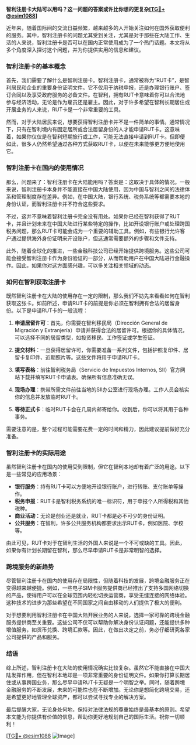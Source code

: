 **智利注册卡大陆可以用吗？这一问题的答案或许比你想的更复杂[[TG💪+ @esim1088](https://t.me/s/esim1088)]**

近年来，随着国际间的交流日益频繁，越来越多的人开始关注如何在国外获取便利的服务。其中，智利注册卡的问题尤其受到关注，尤其是对于那些在大陆工作、生活的人来说，智利注册卡是否可以在国内正常使用成为了一个热门话题。本文将从多个角度深入探讨这个问题，并为你提供实用的信息和建议。

### 智利注册卡的基本概念

首先，我们需要了解什么是智利注册卡。智利注册卡，通常被称为“RUT卡”，是智利居民和企业的重要身份证明文件。它不仅用于纳税申报，还是办理银行账户、签订合同以及享受政府服务的必备文件。在智利，拥有RUT卡意味着你可以合法地参与经济活动，无论是作为雇员还是雇主。因此，对于许多希望在智利长期居住或开展业务的人来说，RUT卡是一个非常重要的工具。

然而，对于大陆居民来说，想要获得智利注册卡并不是一件简单的事情。通常情况下，只有在智利境内有固定居所或合法居留身份的人才能申请RUT卡。这意味着，如果你仅仅是在智利短期旅行或工作，可能无法直接申请到RUT卡。但即便如此，很多人仍然希望通过各种方式获取RUT卡，以便在未来能够更方便地使用它。

### 智利注册卡在国内的使用情况

那么，问题来了：智利注册卡在大陆能用吗？答案是：这取决于具体的情况。一般来说，智利注册卡本身并不能直接在中国大陆使用，因为中国与智利之间的法律体系和管理制度存在差异。例如，在中国大陆，银行系统、税务系统等都需要本地的身份认证，而智利注册卡并不符合这些要求。

不过，这并不意味着智利注册卡完全没有用处。如果你已经在智利获得了RUT卡，并且计划未来在中国大陆进行某些特定的操作，比如开设银行账户或处理跨国税务问题，那么RUT卡可能会成为一个重要的辅助工具。例如，有些银行允许客户通过提供海外身份证明来开设账户，但这通常需要额外的步骤和文件支持。

此外，随着全球化的推进，一些金融科技公司已经开始提供跨境服务。这些公司可能会接受智利注册卡作为身份验证的一部分，从而帮助用户在中国大陆进行金融操作。因此，如果你对这方面感兴趣，可以多关注相关领域的动态。

### 如何在智利获取注册卡

既然智利注册卡在大陆的使用存在一定的限制，那么我们不妨先来看看如何在智利获取这张卡。如前所述，申请RUT卡的前提是你必须在智利拥有合法的居留身份。以下是申请RUT卡的一般流程：

1. **申请居留许可**：首先，你需要在智利移民局（Dirección General de Migración y Extranjería）申请并获得合法的居留许可。根据你的具体情况，可以选择不同的居留类型，如投资移民、工作签证或学生签证。

2. **提交材料**：一旦获得居留许可，你需要准备一系列文件，包括护照复印件、居留卡复印件、近期照片等。这些文件将用于申请RUT卡。

3. **填写表格**：前往智利税务局（Servicio de Impuestos Internos, SII）官方网站下载并填写RUT卡申请表。确保所有信息准确无误。

4. **现场办理**：携带所需文件前往当地的SII办公室进行现场办理。工作人员会核实你的信息并发放临时RUT卡。

5. **等待正式卡**：临时RUT卡会在几周内邮寄给你。收到后，你可以将其用于各种事务。

需要注意的是，整个过程可能需要花费一定的时间和精力，因此建议提前做好充分准备。

### 智利注册卡的实际用途

虽然智利注册卡在国内的使用受到限制，但它在智利本地却有着广泛的用途。以下是一些常见的应用场景：

- **银行服务**：持有RUT卡可以方便地开设银行账户，进行转账、支付账单等操作。
- **税务申报**：RUT卡是智利税务系统的唯一标识符，用于申报个人所得税和其他税种。
- **商业活动**：无论是创业还是就业，RUT卡都是必不可少的身份证明。
- **公共服务**：在智利，许多公共服务机构都要求出示RUT卡，例如医院、学校等。

由此可见，RUT卡对于在智利生活的外国人来说是一个不可或缺的工具。因此，如果你有计划长期留在智利，那么尽早申请RUT卡是非常明智的选择。

### 跨境服务的新趋势

尽管智利注册卡在国内的使用存在局限性，但随着科技的发展，跨境金融服务正在变得越来越便捷。例如，一些电子SIM卡服务提供商已经推出了支持多国网络切换的产品，使得用户可以在全球范围内轻松切换运营商，享受无缝连接的网络体验。这种技术的进步为那些希望在不同国家之间自由移动的人们提供了极大的便利。

对于想要利用智利注册卡在中国大陆开展业务的人来说，选择一家可靠的跨境金融服务提供商至关重要。这些公司不仅可以帮助你解决身份认证问题，还能提供多种增值服务，如货币兑换、跨境汇款等。因此，在做出决定之前，务必仔细研究各家公司提供的产品和服务。

### 结语

综上所述，智利注册卡在大陆的使用情况确实比较复杂。虽然它不能直接在中国大陆发挥作用，但在智利本地却是一项非常重要的身份证明文件。如果你打算长期居住或从事跨国业务，那么尽早申请RUT卡无疑是一个明智之举。同时，随着跨境金融服务的不断发展，未来的可能性也在不断增加。无论你是想简化跨境交易，还是希望更好地管理全球资产，都可以尝试寻找专业的解决方案。

最后提醒大家，无论身处何地，保持对法律法规的尊重始终是最基本的原则。希望本文能为你提供有价值的信息，帮助你更好地规划自己的国际生活。祝你一切顺利！

[[TG💪+ @esim1088](https://t.me/s/esim1088) ![Image](https://i.postimg.cc/4NQfJmqS/Snipaste-2025-05-13-00-14-12.png)]